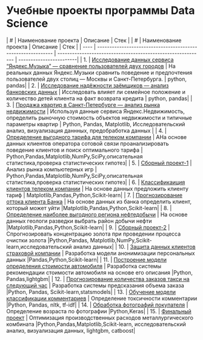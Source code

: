 # Учебные проекты программы Data Science
| # | Наименование проекта                          | Описание | Стек |
| # | Наименование проекта | Описание | Стек |
| ---- | ------------------------------------------------------------ | ------------------------------------------------------------ | ------------------------|
| 1. | [Исследование данных сервиса “Яндекс.Музыка” — сравнение пользователей двух городов](https://github.com/veretnovaekaterina/Yandex-Practicum-Projects/blob/main/Project1/Project1.ipynb) | На реальных данных Яндекс.Музыки сравнить поведение и предпочтения пользователей двух столиц — Москвы и Санкт-Петербурга. | python, pandas|
| 2. | [Исследование надёжности заёмщиков — анализ банковских данных](https://github.com/veretnovaekaterina/Yandex-Practicum-Projects/blob/main/Project2/Project2.ipynb) | Исследовать влияет ли семейное положение и количество детей клиента на факт возврата кредита | python, pandas|
| 3. | [Продажа квартир в Санкт-Петербурге — анализ рынка недвижимости](https://github.com/veretnovaekaterina/Yandex-Practicum-Projects/blob/main/Project3/Project3.ipynb) | Используя данные сервиса Яндекс.Недвижимость, определить рыночную стоимость объектов недвижимости и типичные параметры квартир | Python, Pandas, Matplotlib, Исследовательский анализ, визуализация даннных, предобработка данных |
| 4. | [Определение выгодного тарифа для телеком компании](https://github.com/veretnovaekaterina/Yandex-Practicum-Projects/blob/main/Project4/Project4.ipynb) | АНа основе данных клиентов оператора сотовой связи проанализировать поведение клиентов и поиск оптимального тарифа | Python,Pandas,Matplotlib,NumPy,SciPy,описательная статистика,проверка статистических гипотез|
| 5. | [Сборный проект-1](https://github.com/veretnovaekaterina/Yandex-Practicum-Projects/blob/main/Project5/Project5.ipynb) | Анализ рынка компьютерных игр | Python,Pandas,Matplotlib,NumPy,SciPy,описательная статистика,проверка статистических гипотез|
| 6. | [Классификаиция клиентов телеком компании](https://github.com/veretnovaekaterina/Yandex-Practicum-Projects/blob/main/Project6/Project6.ipynb) | На основе данных предложить клиенту тариф | Matplotlib,Pandas,Python,Scikit-learn|
| 7. | [Прогнозирование оттока клиента Банка](https://github.com/veretnovaekaterina/Yandex-Practicum-Projects/blob/main/Project7/Project7.ipynb) | На основе данных из банка определить клиент, который может уйти |Matplotlib,Pandas,Python,Scikit-learn|
| 8. | [Определение наиболее выгодного региона нефтедобычи](https://github.com/veretnovaekaterina/Yandex-Practicum-Projects/blob/main/Project8/Project8.ipynb) | На основе данных геологи разведки выбрать район добычи нефти |Matplotlib,Pandas,Python,Scikit-learn|
| 9. | [Сборный проект-2](https://github.com/veretnovaekaterina/Yandex-Practicum-Projects/blob/main/Project9/Project9.ipynb) | Спрогнозировать концентрацию золота при проведении процесса очистки золота |Python,Pandas, Matplotlib,NumPy,Scikit-learn,исследовательский анализ данных|
| 10. | [Защита данных клиентов страховой компании](https://github.com/veretnovaekaterina/Yandex-Practicum-Projects/blob/main/Project10/Project10.ipynb) | Разработка модели анонимизации персональных данных |Pandas,Python,Scikit-learn|
| 11. | [Построение модели определения стоимости автомобиля](https://freelance.habr.com/projects/187526) | Разработка системы рекомендации стоимости автомобиля на основе его описания |Python, Pandas,lightgbm|
| 12. | [Прогнозирование количества заказов такси на следующий час](https://freelance.habr.com/projects/187526) | Разработка системы предсказания объема заказа |Python, Pandas, Scikit-learn,statsmodels|
| 13. | [Обучение модели классификации комментариев](https://freelance.habr.com/projects/187526) | Определение токсичности комментарии |Python, Pandas, nltk, tf-idf|
| 14. | [Обработка фотографий покупателя](https://freelance.habr.com/projects/187526) | Определение возраста по фотографии |Python,Keras|
| 15. | [Финальный проект](https://github.com/veretnovaekaterina/Yandex-Practicum-Projects/blob/main/Project15/Project%2015.ipynb) | Оптимизация производственных расходов металлургического комбината |Python,Pandas,Matplotlib,Scikit-learn, исследовательский анализ, визуализация данных, lightgbm, catboost|
